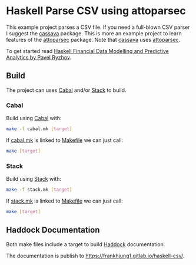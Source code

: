 # Haskell Parse CSV using attoparsec

This example project parses a CSV file. If you need a full-blown CSV parser I
suggest the [cassava](http://hackage.haskell.org/package/cassava) package. This
is more an example project to learn features of the
[attoparsec](http://hackage.haskell.org/package/attoparsec) package. Note that
[cassava](https://hackage.haskell.org/package/cassava#readme) uses
[attoparsec](http://hackage.haskell.org/package/attoparsec).

To get started read [Haskell Financial Data Modelling and Predictive Analytics
by Pavel
Ryzhov](https://www.packtpub.com/big-data-and-business-intelligence/haskell-financial-data-modeling-and-predictive-analytics).

## Build

The project can uses [Cabal](#cabal) and/or [Stack](#stack) to build.

### Cabal

Build using [Cabal](https://www.haskell.org/cabal/) with:

```bash
make -f cabal.mk [target]
```

If [cabal.mk](cabal.mk) is linked to [Makefile](Makefile) we can just call:

```bash
make [target]
```

### Stack

Build using [Stack](https://docs.haskellstack.org/en/stable/) with:

```bash
make -f stack.mk [target]
```

If [stack.mk](stack.mk) is linked to [Makefile](Makefile) we can just call:

```bash
make [target]
```

## Haddock Documentation

Both make files include a target to build
[Haddock](http://hackage.haskell.org/package/haddock) documentation.

The documentation is publish to https://frankhjung1.gitlab.io/haskell-csv/.
